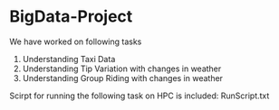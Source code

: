 # BigData-Project

We have worked on following tasks

1. Understanding Taxi Data
2. Understanding Tip Variation with changes in weather
3. Understanding Group Riding with changes in weather
 
Scirpt for running the following task on HPC is included: RunScript.txt
